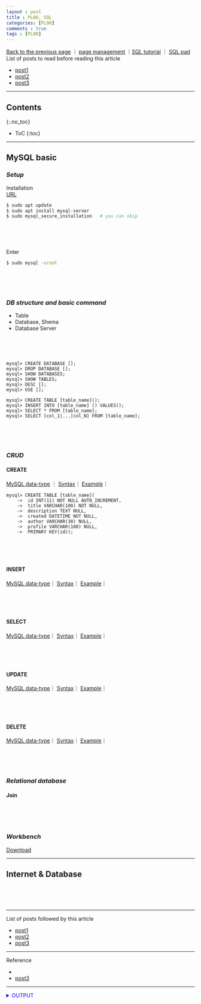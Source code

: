 ```yaml
---
layout : post
title : PL00, SQL
categories: [PL00]
comments : true
tags : [PL00]
---
```

[Back to the previous page](https://userdyk-github.github.io/Study.html) ｜ <a href="https://github.com/userdyk-github/userdyk-github.github.io/blob/master/_posts/PL00/2019-08-13-PL00-MySQL.md" target="_blank">page management</a> ｜<a href="https://www.w3schools.com/sql/default.asp" target="_blank">SQL tutorial</a> ｜ <a href="https://repl.it/repls/RepentantAntiqueElements" target="_blank">SQL pad</a><br>
List of posts to read before reading this article
- <a href='https://userdyk-github.github.io/'>post1</a>
- <a href='https://userdyk-github.github.io/'>post2</a>
- <a href='https://userdyk-github.github.io/'>post3</a>

---

## Contents
{:.no_toc}

* ToC
{:toc}

<hr class="division1">

## **MySQL basic**

### ***Setup***

<span class="frame3">Installation</span><br>
<a href="https://www.digitalocean.com/community/tutorials/how-to-install-mysql-on-ubuntu-18-04" target="_blank">URL</a>
```bash
$ sudo apt update
$ sudo apt install mysql-server
$ sudo mysql_secure_installation   # you can skip
```
<br><br><br>

<span class="frame3">Enter</span><br>
```bash
$ sudo mysql -uroot
```
<br><br><br>

### ***DB structure and basic command***

- Table
- Database, Shema
- Database Server

<br><br><br>

```mysql
mysql> CREATE DATABASE [];
mysql> DROP DATABASE [];
mysql> SHOW DATABASES;
mysql> SHOW TABLES;
mysql> DESC [];
mysql> USE [];

mysql> CREATE TABLE [table_name]();
mysql> INSERT INTO [table_name] () VALUES();
mysql> SELECT * FROM [table_name];
mysql> SELECT [col_1|...|col_N] FROM [table_name];

```
<br><br><br>

### ***CRUD***

#### CREATE
<a href="https://www.techonthenet.com/mysql/datatypes.php" target="_blank">MySQL data-type</a> ｜
<a href="" target="_blank">Syntax</a>｜
<a href="" target="_blank">Example</a>｜

```mysql
mysql> CREATE TABLE [table_name](
    ->  id INT(11) NOT NULL AUTO_INCREMENT,
    ->  title VARCHAR(100) NOT NULL,
    ->  description TEXT NULL,
    ->  created DATETIME NOT NULL,
    ->  author VARCHAR(30) NULL,
    ->  profile VARCHAR(100) NULL,
    ->  PRIMARY KEY(id));
```
<br><br><br>


#### INSERT
<a href="https://www.techonthenet.com/mysql/datatypes.php" target="_blank">MySQL data-type</a>｜
<a href="https://dev.mysql.com/doc/refman/8.0/en/insert.html" target="_blank">Syntax</a>｜
<a href="https://www.w3schools.com/sql/sql_insert.asp" target="_blank">Example</a>｜

<br><br><br>


#### SELECT
<a href="https://www.techonthenet.com/mysql/datatypes.php" target="_blank">MySQL data-type</a>｜
<a href="https://dev.mysql.com/doc/refman/8.0/en/select.html" target="_blank">Syntax</a>｜
<a href="https://www.w3schools.com/sql/sql_select.asp" target="_blank">Example</a>｜

<br><br><br>



#### UPDATE
<a href="https://www.techonthenet.com/mysql/datatypes.php" target="_blank">MySQL data-type</a>｜
<a href="https://dev.mysql.com/doc/refman/8.0/en/update.html" target="_blank">Syntax</a>｜
<a href="https://www.w3schools.com/sql/sql_update.asp" target="_blank">Example</a>｜

<br><br><br>

#### DELETE
<a href="https://www.techonthenet.com/mysql/datatypes.php" target="_blank">MySQL data-type</a>｜
<a href="https://dev.mysql.com/doc/refman/8.0/en/delete.html" target="_blank">Syntax</a>｜
<a href="https://www.w3schools.com/sql/sql_delete.asp" target="_blank">Example</a>｜

<br><br><br>

### ***Relational database***
#### Join

<br><br><br>

### ***Workbench***
<a href="https://dev.mysql.com/downloads/workbench/" target="_blank">Download</a><br>

<hr class="division2">

## **Internet & Database**

<br><br><br>

<hr class="division1">

List of posts followed by this article
- [post1](https://userdyk-github.github.io/)
- <a href='https://userdyk-github.github.io/'>post2</a>
- <a href='https://userdyk-github.github.io/'>post3</a>

---

Reference
- <a href='' target="_blank"></a>
- <a href='https://userdyk-github.github.io/'>post3</a>

---

<a href="" target="_blank"></a>
<details markdown="1">
<summary class='jb-small' style="color:blue">OUTPUT</summary>
<hr class='division3'>
<hr class='division3'>
</details>


